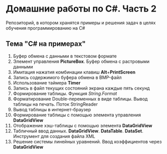 # Домашние работы по C#. Часть 2
Репозиторий, в котором хранятся примеры и решения задач в целях обучения программированию на C#

## Тема "C# на примерах"

1. Буфер обмена с данными в текстовом формате
2. Элемент управления **PictureBox**. Буфер обмена с растровыми данными
3. Имитация нажатия комбинации клавиш **Alt**+**PrintScreen**
4. Запись содержимого буфера обмена в BMP-файл
5. Использование таймера **Timer**
6. Запись в файл текущих состояний экрана каждые пять секунд
7. Формирование таблицы. Функция *String.Format*
8. Форматирование Double-переменных в виде таблицы. Вывод таблицы на печать. Поток StringReader
9. Вывод таблицы в интернет-браузер
10. Формирование таблицы с помощью элемента управления **DataGridView**
11. Отображение хэш-таблицы с помощью элемента **DataGridView**
12. Табличный ввод данных. **DataGridView**. **DataTable**. **DataSet**. Инструмент для создания файла XML
13. Решение системы линейных уравнений. Ввод коэффициентов через **DataGridView**